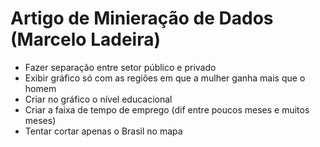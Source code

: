 # Artigo de Minieração de Dados (Marcelo Ladeira)

- Fazer separação entre setor público e privado
- Exibir gráfico só com as regiões em que a mulher ganha mais que o homem
- Criar no gráfico o nível educacional
- Criar a faixa de tempo de emprego (dif entre poucos meses e muitos meses)
- Tentar cortar apenas o Brasil no mapa

